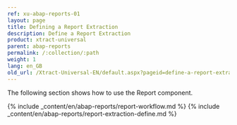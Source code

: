 ```yaml
---
ref: xu-abap-reports-01
layout: page
title: Defining a Report Extraction
description: Define a Report Extraction
product: xtract-universal
parent: abap-reports
permalink: /:collection/:path
weight: 1
lang: en_GB
old_url: /Xtract-Universal-EN/default.aspx?pageid=define-a-report-extraction
---
```

The following section shows how to use the Report component.

{% include _content/en/abap-reports/report-workflow.md %}
{% include _content/en/abap-reports/report-extraction-define.md %}